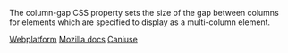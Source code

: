 The column-gap CSS property sets the size of the gap between columns for elements which are specified to display as a multi-column element.

[Webplatform](docs.webplatform.org/wiki/css/properties/column-gap "Webplatform")
[Mozilla docs](https://developer.mozilla.org/en-US/docs/Web/CSS/column-gap "Mozilla")
[Caniuse](http://caniuse.com/#feat=multicolumn "Caniuse")